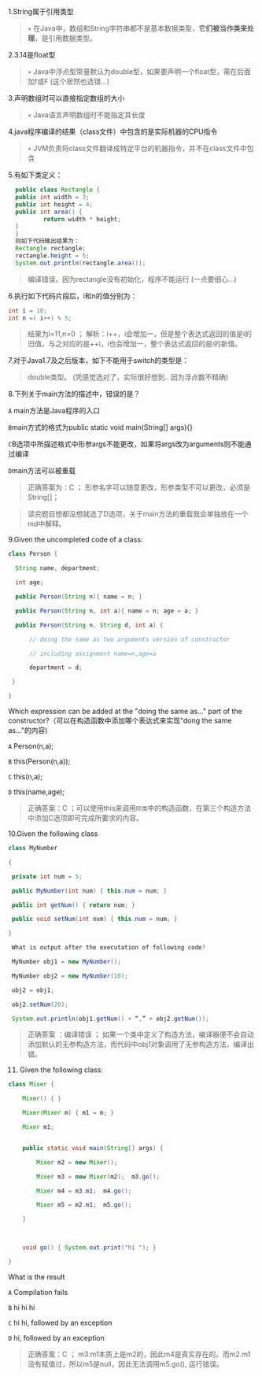 1.String属于引用类型

> `×`  在Java中，数组和String字符串都不是基本数据类型，**它们被当作类来处理**，是引用数据类型。

2.3.14是float型

> `×` Java中浮点型常量默认为double型，如果要声明一个float型，需在后面加f或F (这个居然也选错...)

3.声明数组时可以直接指定数组的大小

>`×` Java语言声明数组时不能指定其长度

4.java程序编译的结果（class文件）中包含的是实际机器的CPU指令

>`×` JVM负责将class文件翻译成特定平台的机器指令，并不在class文件中包含

5.有如下类定义：
```Java
  public class Rectangle {
  public int width = 3;
  public int height = 4;
  public int area() {
          return width * height;
  }
  }
  则如下代码输出结果为：
  Rectangle rectangle;
  rectangle.height = 5;
  System.out.println(rectangle.area());
  ```
  
  >编译错误，因为rectangle没有初始化，程序不能运行 (一点要细心...)
  
  6.执行如下代码片段后，i和n的值分别为：
  ```Java
  int i = 10;
  int n =( i++) % 5;
  ```
  >结果为i=11,n=0 ； 解析：i++，i会增加一，但是整个表达式返回的值是i的旧值。与之对应的是++i，i也会增加一，整个表达式返回的是i的新值。
  
  7.对于Java1.7及之后版本，如下不能用于switch的类型是：
  
  >double类型。 (凭感觉选对了，实际很好想到.. 因为浮点数不精确)
  
  8.下列关于main方法的描述中，错误的是？
  
  `A` main方法是Java程序的入口
  
  `B`main方式的格式为public static void main(String[] args){}
  
  `C`B选项中所描述格式中形参args不能更改，如果将args改为arguments则不能通过编译
  
  `D`main方法可以被重载
  
  >正确答案为：C ； 形参名字可以随意更改，形参类型不可以更改，必须是String[]；
  
  >读完题目想都没想就选了D选项，关于main方法的重载我会单独放在一个md中解释。
  
  9.Given the uncompleted code of a class:
  
  ```Java
  class Person {

    String name, department;

    int age;

    public Person(String n){ name = n; }

    public Person(String n, int a){ name = n; age = a; }

    public Person(String n, String d, int a) {

        // doing the same as two arguments version of constructor 

        // including assignment name=n,age=a

        department = d;

   }

}
```
Which expression can be added at the "doing the same as..." part of the constructor?（可以在构造函数中添加哪个表达式来实现"dong the same as..."的内容)

  `A` Person(n,a);
  
  `B` this(Person(n,a));
  
  `C` this(n,a);
  
  `D` this(name,age);
  
  >正确答案：C ；可以使用this来调用`同类`中的构造函数，在第三个构造方法中添加C选项即可完成所要求的内容。
  
  10.Given the following class 
  
  ```Java
  class MyNumber

{

   private int num = 5;

   public MyNumber(int num) { this.num = num; }

   public int getNum() { return num; }

   public void setNum(int num) { this.num = num; }

}

   What is output after the executation of following code? 

   MyNumber obj1 = new MyNumber();

   MyNumber obj2 = new MyNumber(10);

   obj2 = obj1;

   obj2.setNum(20);

   System.out.println(obj1.getNum() + “,” + obj2.getNum());
   ```
   
>正确答案 ：编译错误 ； 如果一个类中定义了构造方法，编译器便不会自动添加默认的无参构造方法，而代码中obj1对象调用了无参构造方法，编译出错。

11. Given the following class:
```Java
class Mixer {

    Mixer() { }

    Mixer(Mixer m) { m1 = m; }

    Mixer m1;


    public static void main(String[] args) {

        Mixer m2 = new Mixer();

        Mixer m3 = new Mixer(m2);  m3.go();

        Mixer m4 = m3.m1;  m4.go();

        Mixer m5 = m2.m1;  m5.go();

    }

    

    void go() { System.out.print("hi "); }

}
```
What is the result

  `A` Compilation fails
  
  `B` hi hi hi
  
  `C` hi hi, followed by an exception
  
  `D` hi, followed by an exception
  
  >正确答案：C ； m3.m1本质上是m2的，因此m4是真实存在的。而m2.m1没有赋值过，所以m5是null，因此无法调用m5.go(), 运行错误。
